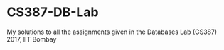 # CS387-DB-Lab

My solutions to all the assignments given in the Databases Lab (CS387) 2017, IIT Bombay
